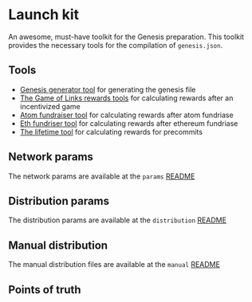 # Launch kit

An awesome, must-have toolkit for the Genesis preparation. This toolkit provides the necessary tools for the compilation of `genesis.json`.

## Tools

- [Genesis generator tool](./genesis_generator_tool/README.md) for generating the genesis file
- [The Game of Links rewards tools](./game_of_links/README.md) for calculating rewards after an incentivized game
- [Atom fundraiser tool](./atom_fundraiser/README.md) for calculating rewards after atom fundriase
- [Eth fundriser tool](./eth_fundraiser/README.md) for calculating rewards after ethereum fundriase
- [The lifetime tool](./lifetime/README.md) for calculating rewards for precommits


## Network params

The network params are available at the `params` [README](./params/README.md)

## Distribution params

The distribution params are available at the `distribution` [README](./distribution/README.md)

## Manual distribution

The manual distribution files are available at the `manual` [README](./manual/README.md)


## Points of truth
